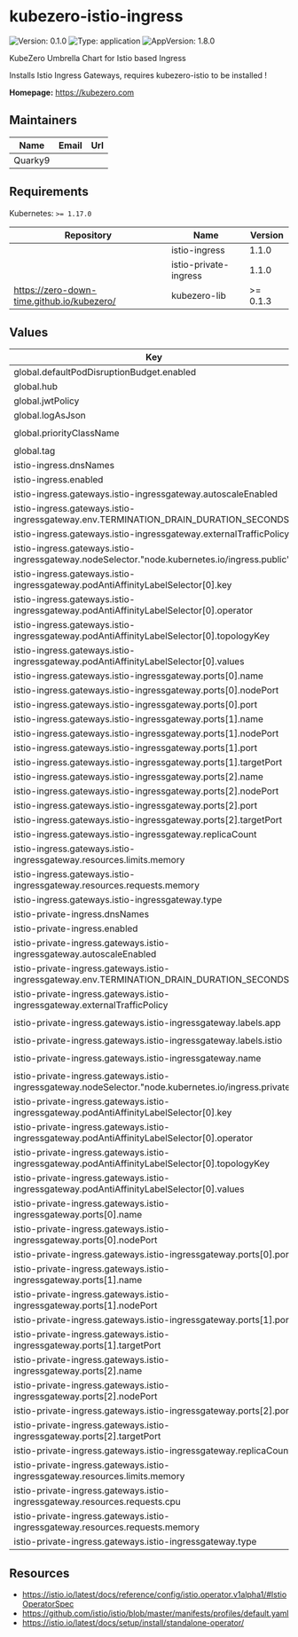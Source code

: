 # kubezero-istio-ingress

![Version: 0.1.0](https://img.shields.io/badge/Version-0.1.0-informational?style=flat-square) ![Type: application](https://img.shields.io/badge/Type-application-informational?style=flat-square) ![AppVersion: 1.8.0](https://img.shields.io/badge/AppVersion-1.8.0-informational?style=flat-square)

KubeZero Umbrella Chart for Istio based Ingress

Installs Istio Ingress Gateways, requires kubezero-istio to be installed !

**Homepage:** <https://kubezero.com>

## Maintainers

| Name | Email | Url |
| ---- | ------ | --- |
| Quarky9 |  |  |

## Requirements

Kubernetes: `>= 1.17.0`

| Repository | Name | Version |
|------------|------|---------|
|  | istio-ingress | 1.1.0 |
|  | istio-private-ingress | 1.1.0 |
| https://zero-down-time.github.io/kubezero/ | kubezero-lib | >= 0.1.3 |

## Values

| Key | Type | Default | Description |
|-----|------|---------|-------------|
| global.defaultPodDisruptionBudget.enabled | bool | `false` |  |
| global.hub | string | `"docker.io/istio"` |  |
| global.jwtPolicy | string | `"first-party-jwt"` |  |
| global.logAsJson | bool | `true` |  |
| global.priorityClassName | string | `"system-cluster-critical"` |  |
| global.tag | string | `"1.8.0"` |  |
| istio-ingress.dnsNames | list | `[]` |  |
| istio-ingress.enabled | bool | `false` |  |
| istio-ingress.gateways.istio-ingressgateway.autoscaleEnabled | bool | `false` |  |
| istio-ingress.gateways.istio-ingressgateway.env.TERMINATION_DRAIN_DURATION_SECONDS | string | `"\"60\""` |  |
| istio-ingress.gateways.istio-ingressgateway.externalTrafficPolicy | string | `"Local"` |  |
| istio-ingress.gateways.istio-ingressgateway.nodeSelector."node.kubernetes.io/ingress.public" | string | `"30080_30443"` |  |
| istio-ingress.gateways.istio-ingressgateway.podAntiAffinityLabelSelector[0].key | string | `"app"` |  |
| istio-ingress.gateways.istio-ingressgateway.podAntiAffinityLabelSelector[0].operator | string | `"In"` |  |
| istio-ingress.gateways.istio-ingressgateway.podAntiAffinityLabelSelector[0].topologyKey | string | `"kubernetes.io/hostname"` |  |
| istio-ingress.gateways.istio-ingressgateway.podAntiAffinityLabelSelector[0].values | string | `"istio-ingressgateway"` |  |
| istio-ingress.gateways.istio-ingressgateway.ports[0].name | string | `"http-status"` |  |
| istio-ingress.gateways.istio-ingressgateway.ports[0].nodePort | int | `30021` |  |
| istio-ingress.gateways.istio-ingressgateway.ports[0].port | int | `15021` |  |
| istio-ingress.gateways.istio-ingressgateway.ports[1].name | string | `"http2"` |  |
| istio-ingress.gateways.istio-ingressgateway.ports[1].nodePort | int | `30080` |  |
| istio-ingress.gateways.istio-ingressgateway.ports[1].port | int | `80` |  |
| istio-ingress.gateways.istio-ingressgateway.ports[1].targetPort | int | `8080` |  |
| istio-ingress.gateways.istio-ingressgateway.ports[2].name | string | `"https"` |  |
| istio-ingress.gateways.istio-ingressgateway.ports[2].nodePort | int | `30443` |  |
| istio-ingress.gateways.istio-ingressgateway.ports[2].port | int | `443` |  |
| istio-ingress.gateways.istio-ingressgateway.ports[2].targetPort | int | `8443` |  |
| istio-ingress.gateways.istio-ingressgateway.replicaCount | int | `1` |  |
| istio-ingress.gateways.istio-ingressgateway.resources.limits.memory | string | `"256Mi"` |  |
| istio-ingress.gateways.istio-ingressgateway.resources.requests.memory | string | `"64Mi"` |  |
| istio-ingress.gateways.istio-ingressgateway.type | string | `"NodePort"` |  |
| istio-private-ingress.dnsNames | list | `[]` |  |
| istio-private-ingress.enabled | bool | `false` |  |
| istio-private-ingress.gateways.istio-ingressgateway.autoscaleEnabled | bool | `false` |  |
| istio-private-ingress.gateways.istio-ingressgateway.env.TERMINATION_DRAIN_DURATION_SECONDS | string | `"\"60\""` |  |
| istio-private-ingress.gateways.istio-ingressgateway.externalTrafficPolicy | string | `"Local"` |  |
| istio-private-ingress.gateways.istio-ingressgateway.labels.app | string | `"istio-private-ingressgateway"` |  |
| istio-private-ingress.gateways.istio-ingressgateway.labels.istio | string | `"private-ingressgateway"` |  |
| istio-private-ingress.gateways.istio-ingressgateway.name | string | `"istio-private-ingressgateway"` |  |
| istio-private-ingress.gateways.istio-ingressgateway.nodeSelector."node.kubernetes.io/ingress.private" | string | `"31080_31443"` |  |
| istio-private-ingress.gateways.istio-ingressgateway.podAntiAffinityLabelSelector[0].key | string | `"app"` |  |
| istio-private-ingress.gateways.istio-ingressgateway.podAntiAffinityLabelSelector[0].operator | string | `"In"` |  |
| istio-private-ingress.gateways.istio-ingressgateway.podAntiAffinityLabelSelector[0].topologyKey | string | `"kubernetes.io/hostname"` |  |
| istio-private-ingress.gateways.istio-ingressgateway.podAntiAffinityLabelSelector[0].values | string | `"istio-private-ingressgateway"` |  |
| istio-private-ingress.gateways.istio-ingressgateway.ports[0].name | string | `"http-status"` |  |
| istio-private-ingress.gateways.istio-ingressgateway.ports[0].nodePort | int | `31021` |  |
| istio-private-ingress.gateways.istio-ingressgateway.ports[0].port | int | `15021` |  |
| istio-private-ingress.gateways.istio-ingressgateway.ports[1].name | string | `"http2"` |  |
| istio-private-ingress.gateways.istio-ingressgateway.ports[1].nodePort | int | `31080` |  |
| istio-private-ingress.gateways.istio-ingressgateway.ports[1].port | int | `80` |  |
| istio-private-ingress.gateways.istio-ingressgateway.ports[1].targetPort | int | `8080` |  |
| istio-private-ingress.gateways.istio-ingressgateway.ports[2].name | string | `"https"` |  |
| istio-private-ingress.gateways.istio-ingressgateway.ports[2].nodePort | int | `31443` |  |
| istio-private-ingress.gateways.istio-ingressgateway.ports[2].port | int | `443` |  |
| istio-private-ingress.gateways.istio-ingressgateway.ports[2].targetPort | int | `8443` |  |
| istio-private-ingress.gateways.istio-ingressgateway.replicaCount | int | `1` |  |
| istio-private-ingress.gateways.istio-ingressgateway.resources.limits.memory | string | `"256Mi"` |  |
| istio-private-ingress.gateways.istio-ingressgateway.resources.requests.cpu | string | `"100m"` |  |
| istio-private-ingress.gateways.istio-ingressgateway.resources.requests.memory | string | `"64Mi"` |  |
| istio-private-ingress.gateways.istio-ingressgateway.type | string | `"NodePort"` |  |

## Resources

- https://istio.io/latest/docs/reference/config/istio.operator.v1alpha1/#IstioOperatorSpec
- https://github.com/istio/istio/blob/master/manifests/profiles/default.yaml
- https://istio.io/latest/docs/setup/install/standalone-operator/
